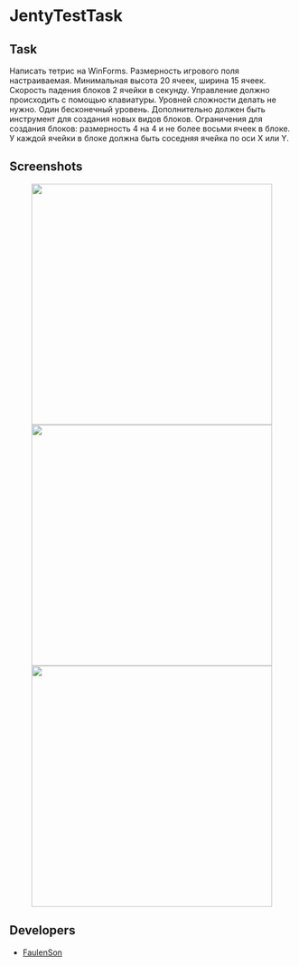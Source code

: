 # JentyTestTask

## Task
Написать тетрис на WinForms.
Размерность игрового поля настраиваемая. Минимальная высота 20 ячеек, ширина 15 ячеек.
Скорость падения блоков 2 ячейки в секунду.
Управление должно происходить с помощью клавиатуры.
Уровней сложности делать не нужно. Один бесконечный уровень.
Дополнительно должен быть инструмент для создания новых видов блоков.
Ограничения для создания блоков:  размерность 4 на 4 и не более восьми ячеек в блоке. У каждой ячейки в блоке должна быть соседняя ячейка по оси X или Y.

## Screenshots
<p align="center">
      <img src="https://i.ibb.co/swdH710/1.png" width="426">
      <img src="https://i.ibb.co/6vcH5mn/2.png" width="426">
      <img src="https://i.ibb.co/tHB1SzV/3.png" width="426">
</p>

## Developers

- [FaulenSon](https://github.com/FaulenSon)
